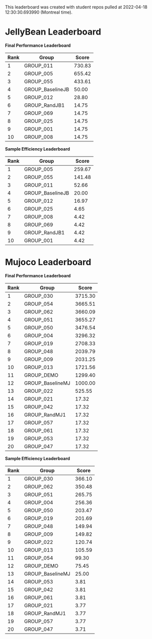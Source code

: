 This leaderboard was created with student repos pulled at 2022-04-18 12:30:30.693990 (Montreal time).


# JellyBean Leaderboard

**Final Performance Leaderboard**

|Rank      |Group     |Score     |
|----------|----------|----------|
|1      |GROUP_011     |730.83     |
|2      |GROUP_005     |655.42     |
|3      |GROUP_055     |433.61     |
|4      |GROUP_BaselineJB     |50.00     |
|5      |GROUP_012     |28.80     |
|6      |GROUP_RandJB1     |14.75     |
|7      |GROUP_069     |14.75     |
|8      |GROUP_025     |14.75     |
|9      |GROUP_001     |14.75     |
|10      |GROUP_008     |14.75     |


**Sample Efficiency Leaderboard**

|Rank      |Group     |Score     |
|----------|----------|----------|
|1      |GROUP_005     |259.67     |
|2      |GROUP_055     |141.48     |
|3      |GROUP_011     |52.66     |
|4      |GROUP_BaselineJB     |20.00     |
|5      |GROUP_012     |16.97     |
|6      |GROUP_025     |4.65     |
|7      |GROUP_008     |4.42     |
|8      |GROUP_069     |4.42     |
|9      |GROUP_RandJB1     |4.42     |
|10      |GROUP_001     |4.42     |


# Mujoco Leaderboard

**Final Performance Leaderboard**

|Rank      |Group     |Score     |
|----------|----------|----------|
|1      |GROUP_030     |3715.30     |
|2      |GROUP_054     |3665.51     |
|3      |GROUP_062     |3660.09     |
|4      |GROUP_051     |3655.27     |
|5      |GROUP_050     |3476.54     |
|6      |GROUP_004     |3296.32     |
|7      |GROUP_019     |2708.33     |
|8      |GROUP_048     |2039.79     |
|9      |GROUP_009     |2031.25     |
|10      |GROUP_013     |1721.56     |
|11      |GROUP_DEMO     |1299.40     |
|12      |GROUP_BaselineMJ     |1000.00     |
|13      |GROUP_022     |525.55     |
|14      |GROUP_021     |17.32     |
|15      |GROUP_042     |17.32     |
|16      |GROUP_RandMJ1     |17.32     |
|17      |GROUP_057     |17.32     |
|18      |GROUP_061     |17.32     |
|19      |GROUP_053     |17.32     |
|20      |GROUP_047     |17.32     |


**Sample Efficiency Leaderboard**

|Rank      |Group     |Score     |
|----------|----------|----------|
|1      |GROUP_030     |366.10     |
|2      |GROUP_062     |350.48     |
|3      |GROUP_051     |265.75     |
|4      |GROUP_004     |256.36     |
|5      |GROUP_050     |203.47     |
|6      |GROUP_019     |201.69     |
|7      |GROUP_048     |149.94     |
|8      |GROUP_009     |149.82     |
|9      |GROUP_022     |120.74     |
|10      |GROUP_013     |105.59     |
|11      |GROUP_054     |99.30     |
|12      |GROUP_DEMO     |75.45     |
|13      |GROUP_BaselineMJ     |25.00     |
|14      |GROUP_053     |3.81     |
|15      |GROUP_042     |3.81     |
|16      |GROUP_061     |3.81     |
|17      |GROUP_021     |3.77     |
|18      |GROUP_RandMJ1     |3.77     |
|19      |GROUP_057     |3.77     |
|20      |GROUP_047     |3.71     |


